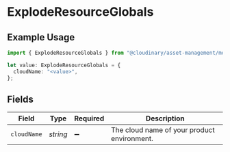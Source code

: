 # ExplodeResourceGlobals

## Example Usage

```typescript
import { ExplodeResourceGlobals } from "@cloudinary/asset-management/models/operations";

let value: ExplodeResourceGlobals = {
  cloudName: "<value>",
};
```

## Fields

| Field                                       | Type                                        | Required                                    | Description                                 |
| ------------------------------------------- | ------------------------------------------- | ------------------------------------------- | ------------------------------------------- |
| `cloudName`                                 | *string*                                    | :heavy_minus_sign:                          | The cloud name of your product environment. |